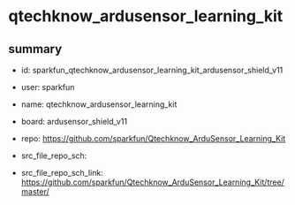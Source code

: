# qtechknow_ardusensor_learning_kit
 
## summary 
* id: sparkfun_qtechknow_ardusensor_learning_kit_ardusensor_shield_v11
* user: sparkfun
* name: qtechknow_ardusensor_learning_kit
* board: ardusensor_shield_v11
* repo: https://github.com/sparkfun/Qtechknow_ArduSensor_Learning_Kit



* src_file_repo_sch: 
* src_file_repo_sch_link: https://github.com/sparkfun/Qtechknow_ArduSensor_Learning_Kit/tree/master/






